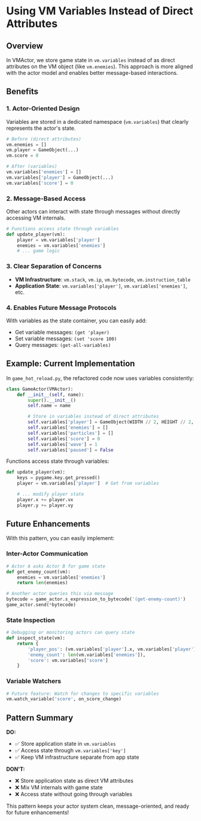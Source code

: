 # Using VM Variables Instead of Direct Attributes

## Overview

In VMActor, we store game state in `vm.variables` instead of as direct attributes on the VM object (like `vm.enemies`). This approach is more aligned with the actor model and enables better message-based interactions.

## Benefits

### 1. **Actor-Oriented Design**

Variables are stored in a dedicated namespace (`vm.variables`) that clearly represents the actor's state.

```python
# Before (direct attributes)
vm.enemies = []
vm.player = GameObject(...)
vm.score = 0

# After (variables)
vm.variables['enemies'] = []
vm.variables['player'] = GameObject(...)
vm.variables['score'] = 0
```

### 2. **Message-Based Access**

Other actors can interact with state through messages without directly accessing VM internals.

```python
# Functions access state through variables
def update_player(vm):
    player = vm.variables['player']
    enemies = vm.variables['enemies']
    # ... game logic
```

### 3. **Clear Separation of Concerns**

- **VM Infrastructure**: `vm.stack`, `vm.ip`, `vm.bytecode`, `vm.instruction_table`
- **Application State**: `vm.variables['player']`, `vm.variables['enemies']`, etc.

### 4. **Enables Future Message Protocols**

With variables as the state container, you can easily add:

- Get variable messages: `(get 'player)`
- Set variable messages: `(set 'score 100)`
- Query messages: `(get-all-variables)`

## Example: Current Implementation

In `game_hot_reload.py`, the refactored code now uses variables consistently:

```python
class GameActor(VMActor):
    def __init__(self, name):
        super().__init__()
        self.name = name

        # Store in variables instead of direct attributes
        self.variables['player'] = GameObject(WIDTH // 2, HEIGHT // 2, 20, BLUE)
        self.variables['enemies'] = []
        self.variables['particles'] = []
        self.variables['score'] = 0
        self.variables['wave'] = 1
        self.variables['paused'] = False
```

Functions access state through variables:

```python
def update_player(vm):
    keys = pygame.key.get_pressed()
    player = vm.variables['player']  # Get from variables

    # ... modify player state
    player.x += player.vx
    player.y += player.vy
```

## Future Enhancements

With this pattern, you can easily implement:

### Inter-Actor Communication

```python
# Actor A asks Actor B for game state
def get_enemy_count(vm):
    enemies = vm.variables['enemies']
    return len(enemies)

# Another actor queries this via message
bytecode = game_actor.s_expression_to_bytecode('(get-enemy-count)')
game_actor.send(*bytecode)
```

### State Inspection

```python
# Debugging or monitoring actors can query state
def inspect_state(vm):
    return {
        'player_pos': (vm.variables['player'].x, vm.variables['player'].y),
        'enemy_count': len(vm.variables['enemies']),
        'score': vm.variables['score']
    }
```

### Variable Watchers

```python
# Future feature: Watch for changes to specific variables
vm.watch_variable('score', on_score_change)
```

## Pattern Summary

**DO:**

- ✅ Store application state in `vm.variables`
- ✅ Access state through `vm.variables['key']`
- ✅ Keep VM infrastructure separate from app state

**DON'T:**

- ❌ Store application state as direct VM attributes
- ❌ Mix VM internals with game state
- ❌ Access state without going through variables

This pattern keeps your actor system clean, message-oriented, and ready for future enhancements!
